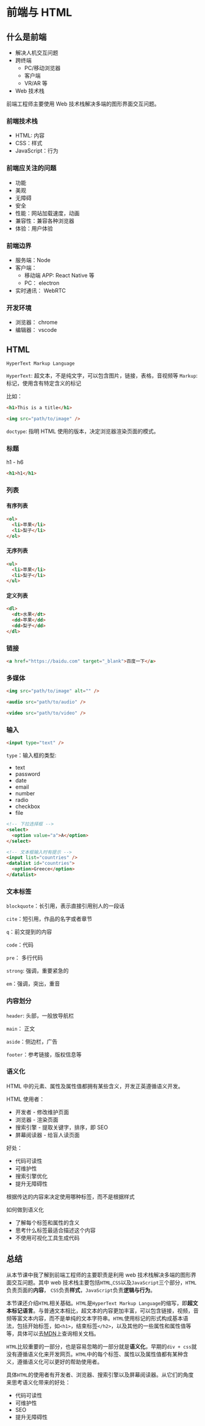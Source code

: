 # 前端与 HTML

## 什么是前端

- 解决人机交互问题
- 跨终端
  - PC/移动浏览器
  - 客户端
  - VR/AR 等
- Web 技术栈

前端工程师主要使用 Web 技术栈解决多端的图形界面交互问题。

### 前端技术栈

- HTML: 内容
- CSS：样式
- JavaScript：行为

### 前端应关注的问题

- 功能
- 美观
- 无障碍
- 安全
- 性能：网站加载速度，动画
- 兼容性：兼容各种浏览器
- 体验：用户体验

### 前端边界

- 服务端：Node
- 客户端：
  - 移动端 APP: React Native 等
  - PC： electron
- 实时通讯： WebRTC

### 开发环境

- 浏览器： chrome
- 编辑器： vscode

## HTML

`HyperText Markup Language`

`HyperText`: 超文本，不是纯文字，可以包含图片，链接，表格，音视频等
`Markup`: 标记，使用含有特定含义的标记

比如：

```html
<h1>This is a title</h1>

<img src="path/to/image" />
```

`doctype`: 指明 HTML 使用的版本，决定浏览器渲染页面的模式。

### 标题

h1 - h6

```html
<h1>h1</h1>
```

### 列表

#### 有序列表

```html
<ol>
  <li>苹果</li>
  <li>梨子</li>
</ol>
```

#### 无序列表

```html
<ul>
  <li>苹果</li>
  <li>梨子</li>
</ul>
```

#### 定义列表

```html
<dl>
  <dt>水果</dt>
  <dd>苹果</dd>
  <dd>梨子</dd>
</dl>
```

### 链接

```html
<a href="https://baidu.com" target="_blank">百度一下</a>
```

### 多媒体

```html
<img src="path/to/image" alt="" />

<audio src="path/to/audio" />

<video src="path/to/video" />
```

### 输入

```html
<input type="text" />
```

`type`：输入框的类型:

- text
- password
- date
- email
- number
- radio
- checkbox
- file

```html
<!-- 下拉选择框 -->
<select>
  <option value="a">A</option>
</select>

<!-- 文本框输入时有提示 -->
<input list="countries" />
<datalist id="countries">
  <option>Greece</option>
</datalist>
```

### 文本标签

`blockquote`：长引用，表示直接引用别人的一段话

`cite`：短引用，作品的名字或者章节

`q`：前文提到的内容

`code`：代码

`pre`： 多行代码

`strong`: 强调，重要紧急的

`em`：强调，突出，重音

### 内容划分

`header`: 头部，一般放导航栏

`main`： 正文

`aside`：侧边栏，广告

`footer`：参考链接，版权信息等

### 语义化

HTML 中的元素、属性及属性值都拥有某些含义，开发正英遵循语义开发。

HTML 使用者：

- 开发者 - 修改维护页面
- 浏览器 - 渲染页面
- 搜索引擎 - 提取关键字，排序，即 SEO
- 屏幕阅读器 - 给盲人读页面

好处：

- 代码可读性
- 可维护性
- 搜索引擎优化
- 提升无障碍性

根据传达的内容来决定使用哪种标签，而不是根据样式

如何做到语义化

- 了解每个标签和属性的含义
- 思考什么标签最适合描述这个内容
- 不使用可视化工具生成代码

## 总结

从本节课中我了解到前端工程师的主要职责是利用 web 技术栈解决多端的图形界面交互问题。其中 web 技术栈主要包括`HTML`,`CSS`以及`JavaScript`三个部分，`HTML`负责页面的**内容**， `CSS`负责**样式**，`JavaScript`负责**逻辑与行为**。

本节课还介绍`HTML`相关基础。`HTML`是`HyperText Markup Language`的缩写，即**超文本标记语言**。与普通文本相比，超文本的内容更加丰富，可以包含链接，视频，音频等富文本内容，而不是单纯的文本字符串。`HTML`使用标记的形式构成基本语法，包括开始标签，如`<h1>`，结束标签`</h2>`，以及其他的一些属性和属性值等等，具体可以去[MDN](https://developer.mozilla.org/zh-CN/)上查询相关文档。

`HTML`比较重要的一部分，也是容易忽略的一部分就是**语义化**，早期的`div + css`就没有遵循语义化来开发网页。`HTML`中的每个标签、属性以及属性值都有某种含义，遵循语义化可以更好的帮助使用者。

具体`HTML`的使用者有开发者、浏览器、搜索引擎以及屏幕阅读器。从它们的角度来思考语义化带来的好处：

- 代码可读性
- 可维护性
- SEO
- 提升无障碍性
